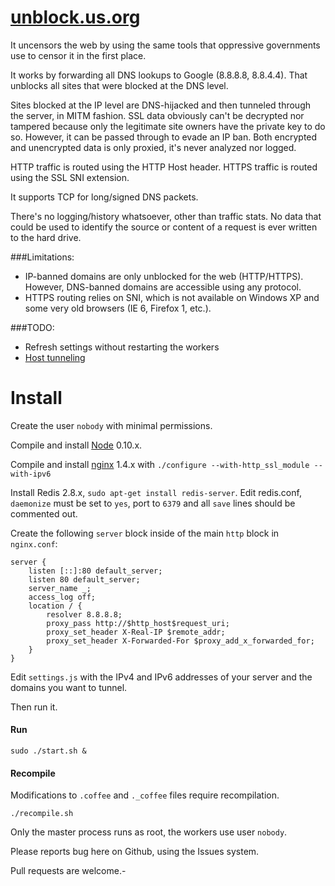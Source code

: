[unblock.us.org](http://unblock.us.org)
==============


It uncensors the web by using the same tools that oppressive governments use to censor it in the first place.

It works by forwarding all DNS lookups to Google (8.8.8.8, 8.8.4.4). That unblocks all sites that were blocked at the DNS level.

Sites blocked at the IP level are DNS-hijacked and then tunneled through the server, in MITM fashion. SSL data obviously can't be decrypted nor tampered because only the legitimate site owners have the private key to do so. However, it can be passed through to evade an IP ban. Both encrypted and unencrypted data is only proxied, it's never analyzed nor logged.

HTTP traffic is routed using the HTTP Host header. HTTPS traffic is routed using the SSL SNI extension.

It supports TCP for long/signed DNS packets.

There's no logging/history whatsoever, other than traffic stats. No data that could be used to identify the source or content of a request is ever written to the hard drive.

###Limitations:

* IP-banned domains are only unblocked for the web (HTTP/HTTPS). However, DNS-banned domains are accessible using any protocol.
* HTTPS routing relies on SNI, which is not available on Windows XP and some very old browsers (IE 6, Firefox 1, etc.).


###TODO:

* Refresh settings without restarting the workers
* [Host tunneling](http://unblock.us.org/?p=61)


# Install

Create the user ```nobody``` with minimal permissions.

Compile and install [Node](https://github.com/joyent/node) 0.10.x.

Compile and install [nginx](http://nginx.org/en/download.html) 1.4.x with ```./configure --with-http_ssl_module --with-ipv6```

Install Redis 2.8.x, ```sudo apt-get install redis-server```. Edit redis.conf, ```daemonize``` must be set to ```yes```, port to ```6379``` and all ```save``` lines should be commented out.

Create the following ```server``` block inside of the main ```http``` block in ```nginx.conf```:
```
server {
    listen [::]:80 default_server;
    listen 80 default_server;
    server_name _;
    access_log off;
    location / {
        resolver 8.8.8.8;
        proxy_pass http://$http_host$request_uri;
        proxy_set_header X-Real-IP $remote_addr;
        proxy_set_header X-Forwarded-For $proxy_add_x_forwarded_for;
    }
}
```

Edit ```settings.js``` with the IPv4 and IPv6 addresses of your server and the domains you want to tunnel.

Then run it.

#### Run
```
sudo ./start.sh &
```

#### Recompile

Modifications to ```.coffee``` and ```._coffee``` files require recompilation.
```
./recompile.sh
```

Only the master process runs as root, the workers use user ```nobody```.

Please reports bug here on Github, using the Issues system.

Pull requests are welcome.-
